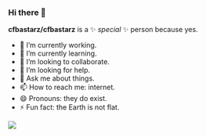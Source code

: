 <!--
![Anurag's GitHub stats](https://github-readme-stats.vercel.app/api?username=cfbastarz&count_private=true&show_icons=true&theme=default)


![](http://github-profile-summary-cards.vercel.app/api/cards/profile-details?username=cfbastarz&theme=2077)
![](http://github-profile-summary-cards.vercel.app/api/cards/stats?username=cfbastarz&theme=2077) ![](http://github-profile-summary-cards.vercel.app/api/cards/most-commit-language?username=cfbastarz&theme=2077)
-->


<!--
[![Top Langs](https://github-readme-stats.vercel.app/api/top-langs/?username=cfbastarz&layout=compact)](https://github.com/anuraghazra/github-readme-stats)
-->

### Hi there 👋

**cfbastarz/cfbastarz** is a ✨ _special_ ✨ person because yes.

- 🔭 I’m currently working.
- 🌱 I’m currently learning.
- 👯 I’m looking to collaborate.
- 🤔 I’m looking for help.
- 💬 Ask me about things.
- 📫 How to reach me: internet.
- 😄 Pronouns: they do exist.
- ⚡ Fun fact: the Earth is not flat.

![](https://komarev.com/ghpvc/?username=cfbastarz&label=VISITOR+COUNTER)

